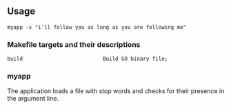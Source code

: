 ## Usage

    myapp -s "i'll follow you as long as you are following me"

### Makefile targets and their descriptions

    build                          Build GO binary file; 

### myapp

The application loads a file with stop words and checks for their presence in the argument line.